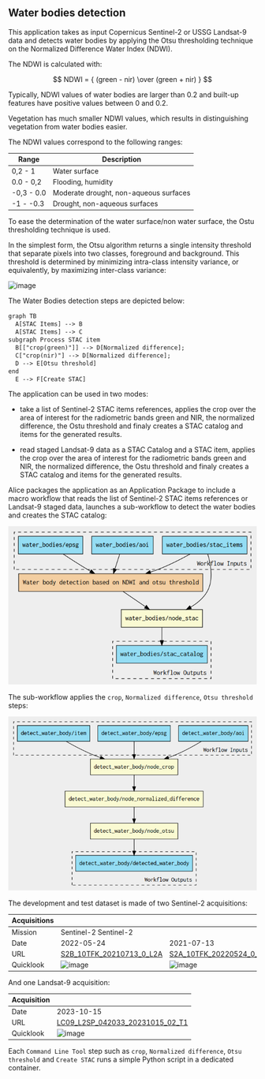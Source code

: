 ## Water bodies detection 

This application takes as input Copernicus Sentinel-2 or USSG Landsat-9 data and detects water bodies by applying the Otsu thresholding technique on the Normalized Difference Water Index (NDWI).

The NDWI is calculated with: 

$$
NDWI = { (green - nir) \over (green + nir) } 
$$

Typically, NDWI values of water bodies are larger than 0.2 and built-up features have positive values between 0 and 0.2.

Vegetation has much smaller NDWI values, which results in distinguishing vegetation from water bodies easier. 

The NDWI values correspond to the following ranges:

| Range       | Description                            |
| ----------- | -------------------------------------- |
| 0,2 - 1     | Water surface                          |
| 0.0 - 0,2   | Flooding, humidity                     |
| -0,3 - 0.0  | Moderate drought, non-aqueous surfaces |
| -1 - -0.3   | Drought, non-aqueous surfaces          |

To ease the determination of the water surface/non water surface, the Ostu thresholding technique is used. 

In the simplest form, the Otsu algorithm returns a single intensity threshold that separate pixels into two classes, foreground and background. This threshold is determined by minimizing intra-class intensity variance, or equivalently, by maximizing inter-class variance:

![image](https://upload.wikimedia.org/wikipedia/commons/3/34/Otsu%27s_Method_Visualization.gif)

The Water Bodies detection steps are depicted below:

``` mermaid
graph TB
  A[STAC Items] --> B
  A[STAC Items] --> C
subgraph Process STAC item
  B[["crop(green)"]] --> D[Normalized difference];
  C["crop(nir)"] --> D[Normalized difference];
  D --> E[Otsu threshold]
end
  E --> F[Create STAC]
```

The application can be used in two modes:

- take a list of Sentinel-2 STAC items references, applies the crop over the area of interest for the radiometric bands green and NIR, the normalized difference, the Ostu threshold and finaly creates a STAC catalog and items for the generated results.

- read staged Landsat-9 data as a STAC Catalog and a STAC item, applies the crop over the area of interest for the radiometric bands green and NIR, the normalized difference, the Ostu threshold and finaly creates a STAC catalog and items for the generated results.

Alice packages the application as an Application Package to include a macro workflow that reads the list of Sentinel-2 STAC items references or Landsat-9 staged data, launches a sub-workflow to detect the water bodies and creates the STAC catalog:

![image](water_bodies.png "water-bodies")

The sub-workflow applies the  `crop`, `Normalized difference`, `Otsu threshold` steps:

![image](detect_water_body.png "detect-water-body")


The development and test dataset is made of two Sentinel-2 acquisitions:

| Acquisitions 	|                                             	|           |
|--------------	|----------------------------------------------	|----------------------------------------------------------------------------------------------------------------------	| 
| Mission      	|                              Sentinel-2           Sentinel-2 |                                   
| Date         	|            2022-05-24                         |                                2021-07-13                                                              	|         2023-10-15 |                                                      
| URL          	| [S2B_10TFK_20210713_0_L2A](https://earth-search.aws.element84.com/v0/collections/sentinel-s2-l2a-cogs/items/S2B_10TFK_20210713_0_L2A) 	| [S2A_10TFK_20220524_0_L2A](https://earth-search.aws.element84.com/v0/collections/sentinel-s2-l2a-cogs/items/S2A_10TFK_20220524_0_L2A) 	| |
| Quicklook    	| ![image](https://roda.sentinel-hub.com/sentinel-s2-l1c/tiles/10/T/FK/2021/7/13/0/preview.jpg)          	| ![image](https://roda.sentinel-hub.com/sentinel-s2-l1c/tiles/10/T/FK/2021/7/13/0/preview.jpg)                                         	| ![image](https://planetarycomputer.microsoft.com/api/data/v1/item/preview.png?collection=landsat-c2-l2&item=LC09_L2SP_042033_20231015_02_T1&assets=red&assets=green&assets=blue&color_formula=gamma+RGB+2.7%2C+saturation+1.5%2C+sigmoidal+RGB+15+0.55&format=png) |

And one Landsat-9 acquisition:

| Acquisition 	|                                             	|           
|--------------	|----------------------------------------------	|
| Date         	|                            2023-10-15 |                                                      
| URL          	| [LC09_L2SP_042033_20231015_02_T1](https://planetarycomputer.microsoft.com/api/stac/v1/collections/landsat-c2-l2/items/LC09_L2SP_042033_20231015_02_T1)                                      |
| Quicklook    	| ![image](https://planetarycomputer.microsoft.com/api/data/v1/item/preview.png?collection=landsat-c2-l2&item=LC09_L2SP_042033_20231015_02_T1&assets=red&assets=green&assets=blue&color_formula=gamma+RGB+2.7%2C+saturation+1.5%2C+sigmoidal+RGB+15+0.55&format=png) |

Each `Command Line Tool` step such as `crop`, `Normalized difference`, `Otsu threshold` and `Create STAC` runs a simple Python script in a dedicated container.


